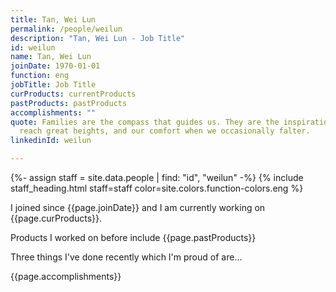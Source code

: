```yaml
---
title: Tan, Wei Lun
permalink: /people/weilun
description: "Tan, Wei Lun - Job Title"
id: weilun
name: Tan, Wei Lun
joinDate: 1970-01-01
function: eng
jobTitle: Job Title
curProducts: currentProducts
pastProducts: pastProducts
accomplishments: ""
quote: Families are the compass that guides us. They are the inspiration to
  reach great heights, and our comfort when we occasionally falter.
linkedinId: weilun

---
```


{%- assign staff = site.data.people | find: "id", "weilun" -%}
{% include staff_heading.html staff=staff color=site.colors.function-colors.eng %}

<p>I joined since {{page.joinDate}} and I am currently working on {{page.curProducts}}.</p>

<p>Products I worked on before include {{page.pastProducts}}</p>

<p>Three things I've done recently which I'm proud of are...</p>
{{page.accomplishments}}
